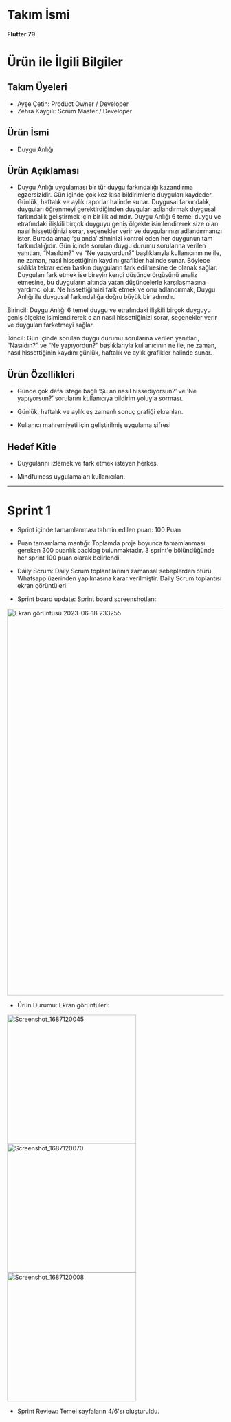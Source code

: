 # **Takım İsmi** <br/>

#### Flutter 79

# Ürün ile İlgili Bilgiler

## Takım Üyeleri

- Ayşe Çetin: Product Owner / Developer <br/>
- Zehra Kaygılı: Scrum Master / Developer

## Ürün İsmi 
- Duygu Anlığı

## Ürün Açıklaması
- Duygu Anlığı uygulaması bir tür duygu farkındalığı kazandırma egzersizidir. Gün içinde çok kez kısa bildirimlerle duyguları kaydeder. Günlük, haftalık ve aylık raporlar halinde sunar. Duygusal farkındalık, duyguları öğrenmeyi gerektirdiğinden duyguları adlandırmak duygusal farkındalık geliştirmek için bir ilk adımdır. Duygu Anlığı 6 temel duygu ve etrafındaki ilişkili birçok duyguyu geniş ölçekte isimlendirerek size o an nasıl hissettiğinizi sorar, seçenekler verir ve duygularınızı adlandırmanızı ister. Burada amaç ‘şu anda’ zihninizi kontrol eden her duygunun tam farkındalığıdır. Gün içinde sorulan duygu durumu sorularına verilen yanıtları,  “Nasıldın?” ve “Ne yapıyordun?” başlıklarıyla kullanıcının ne ile, ne zaman, nasıl hissettiğinin kaydını grafikler halinde sunar. Böylece sıklıkla tekrar eden baskın duyguların fark edilmesine de olanak sağlar. Duyguları fark etmek ise bireyin kendi düşünce örgüsünü analiz etmesine, bu duyguların altında yatan düşüncelerle karşılaşmasına yardımcı olur. Ne hissettiğimizi fark etmek ve onu adlandırmak, Duygu Anlığı ile duygusal farkındalığa doğru büyük bir adımdır. 

Birincil: Duygu Anlığı 6 temel duygu ve etrafındaki ilişkili birçok duyguyu geniş ölçekte isimlendirerek o an nasıl hissettiğinizi sorar, seçenekler verir ve duyguları farketmeyi sağlar.

İkincil: Gün içinde sorulan duygu durumu sorularına verilen yanıtları,  “Nasıldın?” ve “Ne yapıyordun?” başlıklarıyla kullanıcının ne ile, ne zaman, nasıl hissettiğinin kaydını günlük, haftalık ve aylık grafikler halinde sunar. 

## Ürün Özellikleri
- Günde çok defa isteğe bağlı ‘Şu an nasıl hissediyorsun?’ ve ‘Ne yapıyorsun?’ sorularını kullanıcıya bildirim yoluyla sorması.

- Günlük, haftalık ve aylık eş zamanlı sonuç grafiği ekranları.

- Kullanıcı mahremiyeti için geliştirilmiş uygulama şifresi


## Hedef Kitle
- Duygularını izlemek ve fark etmek isteyen herkes.

- Mindfulness uygulamaları kullanıcıları.

---
# Sprint 1
- Sprint içinde tamamlanması tahmin edilen puan: 100 Puan
- Puan tamamlama mantığı: Toplamda proje boyunca tamamlanması gereken 300 puanlık backlog bulunmaktadır. 3 sprint'e bölündüğünde her sprint 100 puan olarak belirlendi.

- Daily Scrum: Daily Scrum toplantılarının zamansal sebeplerden ötürü Whatsapp üzerinden yapılmasına karar verilmiştir. Daily Scrum toplantısı ekran görüntüleri: 

- Sprint board update: Sprint board screenshotları:
<img width="900" alt="Ekran görüntüsü 2023-06-18 233255" src="https://github.com/aysecetinn/F79/assets/129604808/7e2e02b6-1fd4-46d1-9996-6b1cf3bceb2c">

- Ürün Durumu: Ekran görüntüleri: 
<img width="300" alt= "Screenshot_1687120045" src="https://github.com/aysecetinn/F79/assets/129604808/e709c11d-1a4f-49ad-bcc4-c474c693bbd0">
<img width="300" alt="Screenshot_1687120070" src="https://github.com/aysecetinn/F79/assets/129604808/31f31380-5020-4c0c-a5b3-a235d3f59987">
<img width="300" alt="Screenshot_1687120008" src="https://github.com/aysecetinn/F79/assets/129604808/e8d79d19-3ad0-4834-9d26-8f2c1703f0bf">

- Sprint Review: Temel sayfaların 4/6'sı oluşturuldu. 






